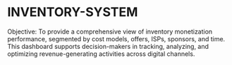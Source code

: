# INVENTORY-SYSTEM
Objective: To provide a comprehensive view of inventory monetization performance, segmented by cost models, offers, ISPs, sponsors, and time. This dashboard supports decision-makers in tracking, analyzing, and optimizing revenue-generating activities across digital channels.
